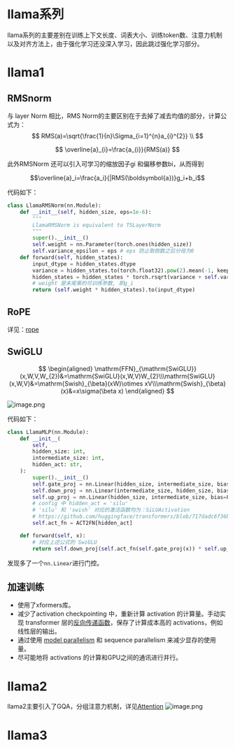# llama系列

llama系列的主要差别在训练上下文长度、词表大小、训练token数、注意力机制以及对齐方法上，由于强化学习还没深入学习，因此跳过强化学习部分。

# llama1

## RMSnorm

与 layer Norm 相比，RMS Norm的主要区别在于去掉了减去均值的部分，计算公式为：
$$
RMS(a)=\sqrt{\frac{1}{n}\Sigma_{i=1}^{n}a_{i}^{2}}
\\  
$$

$$
\overline{a}_{i}=\frac{a_{i}}{RMS(a)}
$$


此外RMSNorm 还可以引入可学习的缩放因子gi 和偏移参数bi，从而得到

$$\overline{a}_i=\frac{a_i}{|RMS(\boldsymbol{a})}g_i+b_i$$

代码如下：
```python
class LlamaRMSNorm(nn.Module):
    def __init__(self, hidden_size, eps=1e-6):
        """
        LlamaRMSNorm is equivalent to T5LayerNorm
        """
        super().__init__()
        self.weight = nn.Parameter(torch.ones(hidden_size))
        self.variance_epsilon = eps # eps 防止取倒数之后分母为0
    def forward(self, hidden_states):
        input_dtype = hidden_states.dtype
        variance = hidden_states.to(torch.float32).pow(2).mean(-1, keepdim=True)
        hidden_states = hidden_states * torch.rsqrt(variance + self.variance_epsilon) # rsqrt 即sqrt后取倒数
        # weight 是末尾乘的可训练参数, 即g_i
        return (self.weight * hidden_states).to(input_dtype)

```

## RoPE

详见：[rope](rope.md)

## SwiGLU

$$
\begin{aligned}
\mathrm{FFN}_{\mathrm{SwiGLU}}(x,W,V,W_{2})&=\mathrm{SwiGLU}(x,W,V)W_{2}\\\mathrm{SwiGLU}(x,W,V)&=\mathrm{Swish}_{\beta}(xW)\otimes xV\\\mathrm{Swish}_{\beta}(x)&=x\sigma(\beta x)
\end{aligned}
$$

![image.png](https://cdn.jsdelivr.net/gh/vllbc/img4blog//image/20240927135501.png)

代码如下： 
```python
class LlamaMLP(nn.Module):
    def __init__(
        self,
        hidden_size: int,
        intermediate_size: int,
        hidden_act: str,
    ):
        super().__init__()
        self.gate_proj = nn.Linear(hidden_size, intermediate_size, bias=False)
        self.down_proj = nn.Linear(intermediate_size, hidden_size, bias=False)
        self.up_proj = nn.Linear(hidden_size, intermediate_size, bias=False)
        # config 中 hidden_act = 'silu'
        # 'silu' 和 'swish' 对应的激活函数均为：SiLUActivation 
        # https://github.com/huggingface/transformers/blob/717dadc6f36be9f50abc66adfd918f9b0e6e3502/src/transformers/activations.py#L229
        self.act_fn = ACT2FN[hidden_act]

    def forward(self, x):
        # 对应上述公式的 SwiGLU
        return self.down_proj(self.act_fn(self.gate_proj(x)) * self.up_proj(x))
```

发现多了一个`nn.Linear`进行门控。

## 加速训练
- 使用了xformers库。
- 减少了activation checkpointing 中，重新计算 activation 的计算量。手动实现 transformer 层的[反向传递函数](https://zhida.zhihu.com/search?content_id=228598586&content_type=Article&match_order=1&q=%E5%8F%8D%E5%90%91%E4%BC%A0%E9%80%92%E5%87%BD%E6%95%B0&zhida_source=entity)，保存了计算成本高的 activations，例如线性层的输出。
- 通过使用 [model parallelism](https://zhida.zhihu.com/search?content_id=228598586&content_type=Article&match_order=1&q=model+parallelism&zhida_source=entity) 和 sequence parallelism 来减少显存的使用量。
- 尽可能地将 activations 的计算和GPU之间的通讯进行并行。
# llama2

llama2主要引入了GQA，分组注意力机制，详见[Attention](../Attention.md)
![image.png](https://cdn.jsdelivr.net/gh/vllbc/img4blog//image/20240927145614.png)

# llama3



